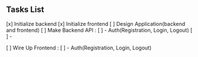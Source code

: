 ## Tasks List
[x] Initialize backend
[x] Initialize frontend
[ ] Design Application(backend and frontend)
[ ] Make Backend API :
    [ ] - Auth(Registration, Login, Logout)
    [ ] -

[ ] Wire Up Frontend :
    [ ] - Auth(Registration, Login, Logout)


